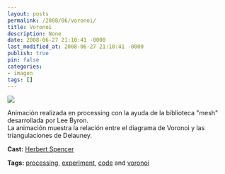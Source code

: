 ```yaml
---
layout: posts
permalink: /2008/06/voronoi/
title: Voronoi
description: None
date: 2008-06-27 21:10:41 -0000
last_modified_at: 2008-06-27 21:10:41 -0000
publish: true
pin: false
categories:
- imagen
tags: []
---
```

[![](http://ts.vimeo.com/572/786/57278659_200.jpg)](http://vimeo.com/1244557)

Animación realizada en processing con la ayuda de la biblioteca "mesh" desarrollada por Lee Byron.  
La animación muestra la relación entre el diagrama de Voronoi y las triangulaciones de Delauney.

**Cast:** [Herbert Spencer](http://hspencer)

**Tags:** [processing](http://vimeo.com/tag%3Aprocessing), [experiment](http://vimeo.com/tag%3Aexperiment), [code](http://vimeo.com/tag%3Acode) and [voronoi](http://vimeo.com/tag%3Avoronoi)
